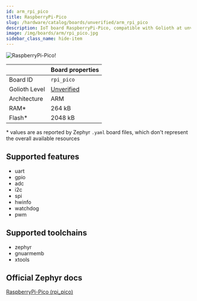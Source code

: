 ```yaml
---
id: arm_rpi_pico
title: RaspberryPi-Pico
slug: /hardware/catalog/boards/unverified/arm_rpi_pico
description: IoT board RaspberryPi-Pico, compatible with Golioth at unverified level.
image: /img/boards/arm/rpi_pico.jpg
sidebar_class_name: hide-item
---
```


[//]: # (This is an auto-generated file, do not edit! Changes to it will be lost upon re-generation)

![RaspberryPi-Pico!](/img/boards/arm/rpi_pico.jpg "RaspberryPi-Pico")

|                | Board properties     |
| -------------  | -------------------- |
| Board ID       | `rpi_pico` |
| Golioth Level  | [Unverified](/hardware#unverified-boards) |
| Architecture   | ARM |
| RAM*           | 264 kB |
| Flash*         | 2048 kB |

\* values are as reported by Zephyr `.yaml` board files, which don't represent the overall available resources



## Supported features

* uart
* gpio
* adc
* i2c
* spi
* hwinfo
* watchdog
* pwm

## Supported toolchains

* zephyr
* gnuarmemb
* xtools

## Official Zephyr docs

[RaspberryPi-Pico (rpi_pico)](https://docs.zephyrproject.org/latest/boards/arm/rpi_pico/doc/index.html)
